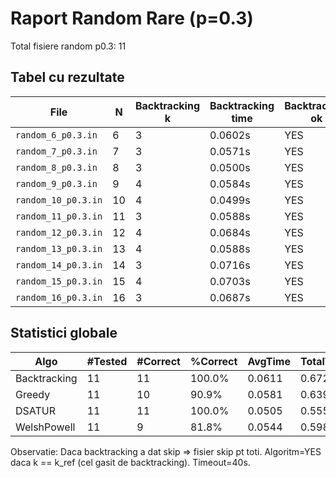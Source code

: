 # Raport Random Rare (p=0.3) 

Total fisiere random p0.3: 11

## Tabel cu rezultate

| File | N | Backtracking k | Backtracking time | Backtracking ok | Greedy k | Greedy time | Greedy ok | DSATUR k | DSATUR time | DSATUR ok | WelshPowell k | WelshPowell time | WelshPowell ok |
|---|---|---|---|---|---|---|---|---|---|---|---|---|---|
| `random_6_p0.3.in` | 6 | 3 | 0.0602s | YES | 3 | 0.0570s | YES | 3 | 0.0484s | YES | 3 | 0.0516s | YES |
| `random_7_p0.3.in` | 7 | 3 | 0.0571s | YES | 3 | 0.0541s | YES | 3 | 0.0460s | YES | 3 | 0.0505s | YES |
| `random_8_p0.3.in` | 8 | 3 | 0.0500s | YES | 3 | 0.0518s | YES | 3 | 0.0511s | YES | 3 | 0.0584s | YES |
| `random_9_p0.3.in` | 9 | 4 | 0.0584s | YES | 4 | 0.0882s | YES | 4 | 0.0484s | YES | 4 | 0.0515s | YES |
| `random_10_p0.3.in` | 10 | 4 | 0.0499s | YES | 4 | 0.0579s | YES | 4 | 0.0539s | YES | 4 | 0.0552s | YES |
| `random_11_p0.3.in` | 11 | 3 | 0.0588s | YES | 3 | 0.0547s | YES | 3 | 0.0537s | YES | 3 | 0.0567s | YES |
| `random_12_p0.3.in` | 12 | 4 | 0.0684s | YES | 4 | 0.0581s | YES | 4 | 0.0502s | YES | 4 | 0.0499s | YES |
| `random_13_p0.3.in` | 13 | 4 | 0.0588s | YES | 4 | 0.0570s | YES | 4 | 0.0515s | YES | 4 | 0.0507s | YES |
| `random_14_p0.3.in` | 14 | 3 | 0.0716s | YES | 4 | 0.0520s | NO | 3 | 0.0509s | YES | 4 | 0.0556s | NO |
| `random_15_p0.3.in` | 15 | 4 | 0.0703s | YES | 4 | 0.0511s | YES | 4 | 0.0481s | YES | 5 | 0.0645s | NO |
| `random_16_p0.3.in` | 16 | 3 | 0.0687s | YES | 3 | 0.0572s | YES | 3 | 0.0530s | YES | 3 | 0.0538s | YES |

## Statistici globale

| Algo | #Tested | #Correct | %Correct | AvgTime | TotalTime |
|---|---|---|---|---|---|
| Backtracking | 11 | 11 | 100.0% | 0.0611 | 0.6721 |
| Greedy | 11 | 10 | 90.9% | 0.0581 | 0.6391 |
| DSATUR | 11 | 11 | 100.0% | 0.0505 | 0.5554 |
| WelshPowell | 11 | 9 | 81.8% | 0.0544 | 0.5985 |

Observatie: Daca backtracking a dat skip => fisier skip pt toti.
Algoritm=YES daca k == k_ref (cel gasit de backtracking).
Timeout=40s.
